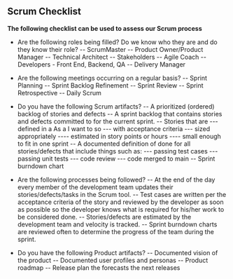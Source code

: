 **Scrum Checklist**
---------------

**The following checklist can be used to assess our Scrum process**

- Are the following roles being filled?  Do we know who they are and do they know their role?
-- ScrumMaster
-- Product Owner/Product Manager
-- Technical Architect
-- Stakeholders
-- Agile Coach
-- Developers - Front End, Backend, QA
-- Delivery Manager

- Are the following meetings occurring on a regular basis?
-- Sprint Planning
-- Sprint Backlog Refinement
-- Sprint Review
-- Sprint Retrospective
-- Daily Scrum

- Do you have the following Scrum artifacts?
-- A prioritized (ordered) backlog of stories and defects
-- A sprint backlog that contains stories and defects committed to for the current sprint.
-- Stories that are 
--- defined in a As a <user> I want to <perform a task> so <business reason> 
--- with acceptance criteria
--- sized appropriately
---- estimated in story points or hours
---- small enough to fit in one sprint
-- A documented definition of done for all stories/defects that include things such as:
--- passing test cases
--- passing unit tests
--- code review
--- code merged to main
-- Sprint burndown chart
- Are the following processes being followed?
-- At the end of the day every member of the development team updates their stories/defects/tasks in the Scrum tool.
-- Test cases are written per the acceptance criteria of the story and reviewed by the developer as soon as possible so the developer knows what is required for his/her work to be considered done.
-- Stories/defects are estimated by the development team and velocity is tracked.
-- Sprint burndown charts are reviewed often to determine the progress of the team during the sprint.
- Do you have the following Product artifacts?
-- Documented vision of the product
-- Documented user profiles and personas
-- Product roadmap
-- Release plan the forecasts the next releases

